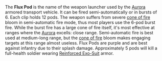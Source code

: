 The **Flux Pod** is the name of the weapon launcher used by the
[Aurora](../vehicles/Aurora.md) armored transport vehicle. It can be fired
semi-automatically or in bursts of 6. Each clip holds 12 pods. The weapon
suffers from severe [cone of fire](../terminology/Cone_of_fire.md) bloom in
semi-automatic fire mode, thus most players use the 6-pod burst fire. While the
burst fire has a large cone of fire itself, it's most effective at ranges where
the [Aurora](../vehicles/Aurora.md) excells: close range. Semi-automatic fire is
best used at medium-long range, but the [cone of fire](../terminology/Cone_of_fire.md)
bloom makes engaging targets at this range almost useless. Flux Pods are purple
and are best against infantry due to their splash damage. Approximately 5 pods
will kill a full-health soldier wearing
[Reinforced Exo-Suit](../armor/Reinforced_Exo-Suit.md) armor.

<!--[Category:Game Items](Category:Game_Items.md)-->
